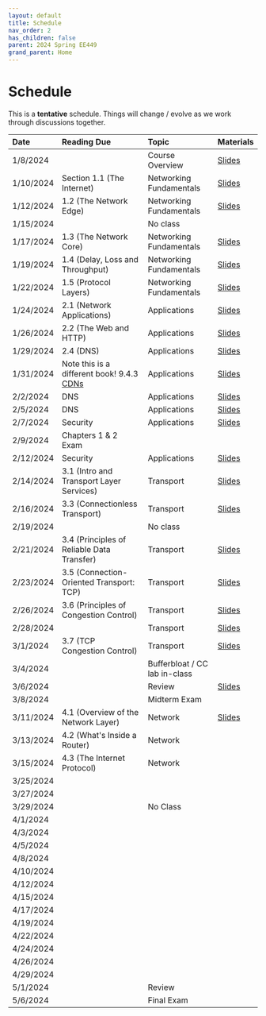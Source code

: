 ```yaml
---
layout: default
title: Schedule
nav_order: 2
has_children: false
parent: 2024 Spring EE449
grand_parent: Home
---
```


# Schedule 

This is a **tentative** schedule. Things will change / evolve as we work through discussions together.

| Date      | Reading Due                | Topic                   | Materials |
|:----------|:---------------------------|:------------------------|:----------|
| 1/8/2024  |                                          | Course Overview         | [Slides](slides/EE449-01.pdf) |
| 1/10/2024 | Section 1.1 (The Internet)               | Networking Fundamentals | [Slides](slides/EE449-02.pdf) |
| 1/12/2024 | 1.2 (The Network Edge)                   | Networking Fundamentals | [Slides](slides/EE449-03.pdf) |
| 1/15/2024 |                                          | No class                |           |
| 1/17/2024 | 1.3 (The Network Core)                   | Networking Fundamentals | [Slides](slides/EE449-04.pdf) |
| 1/19/2024 | 1.4 (Delay, Loss and Throughput)         | Networking Fundamentals | [Slides](slides/EE449-05.pdf) |
| 1/22/2024 | 1.5 (Protocol Layers)                    | Networking Fundamentals | [Slides](slides/EE449-06.pdf) |
| 1/24/2024 | 2.1 (Network Applications)               | Applications            | [Slides](slides/EE449-07.pdf) |
| 1/26/2024 | 2.2 (The Web and HTTP)                   | Applications            | [Slides](slides/EE449-08.pdf) |
| 1/29/2024 | 2.4 (DNS)                                | Applications            | [Slides](slides/EE449-09.pdf) |
| 1/31/2024 | Note this is a different book! 9.4.3 [CDNs](https://book.systemsapproach.org/applications/overlays.html#content-distribution-networks) | Applications            | [Slides](slides/EE449-10.pdf) |
| 2/2/2024  | DNS                                      | Applications            | [Slides](slides/EE449-11.pdf) |
| 2/5/2024  | DNS                                      | Applications            | [Slides](slides/EE449-12.pdf) |
| 2/7/2024  | Security                                 | Applications            | [Slides](slides/EE449-13.pdf) |
| 2/9/2024  | Chapters 1 & 2 Exam                      |                         |           |
| 2/12/2024 | Security                                 | Applications            |[Slides](slides/EE449-14.pdf) |
| 2/14/2024 | 3.1 (Intro and Transport Layer Services) | Transport               |[Slides](slides/EE449-15.pdf) |
| 2/16/2024 | 3.3 (Connectionless Transport)           | Transport               |[Slides](slides/EE449-16.pdf) |
| 2/19/2024 |                            | No class                  |           |
| 2/21/2024 | 3.4 (Principles of Reliable Data Transfer) | Transport | [Slides](slides/EE449-17.pdf) |
| 2/23/2024 | 3.5 (Connection-Oriented Transport: TCP)   | Transport | [Slides](slides/EE449-18.pdf) |
| 2/26/2024 | 3.6 (Principles of Congestion Control)     | Transport | [Slides](slides/EE449-19.pdf) |
| 2/28/2024 |                                            | Transport | [Slides](slides/EE449-20.pdf) |
| 3/1/2024  | 3.7 (TCP Congestion Control)               | Transport | [Slides](slides/EE449-21.pdf) |
| 3/4/2024  |                            | Bufferbloat / CC lab in-class                        |  |
| 3/6/2024  |                            | Review                  | [Slides](slides/EE449-22.pdf) |
| 3/8/2024  |                            | Midterm Exam            |  |
| 3/11/2024 | 4.1 (Overview of the Network Layer) | Network | [Slides](slides/EE449-23.pdf) |
| 3/13/2024 | 4.2 (What's Inside a Router)        | Network |           |
| 3/15/2024 | 4.3 (The Internet Protocol)         | Network |           |
| 3/25/2024 |                            |                         |           |
| 3/27/2024 |                            |                         |           |
| 3/29/2024 |                            | No Class                |           |
| 4/1/2024  |                            |                         |           |
| 4/3/2024  |                            |                         |           |
| 4/5/2024  |                            |                         |           |
| 4/8/2024  |                            |                         |           |
| 4/10/2024 |                            |                         |           |
| 4/12/2024 |                            |                         |           |
| 4/15/2024 |                            |                         |           |
| 4/17/2024 |                            |                         |           |
| 4/19/2024 |                            |                         |           |
| 4/22/2024 |                            |                         |           |
| 4/24/2024 |                            |                         |           |
| 4/26/2024 |                            |                         |           |
| 4/29/2024 |                            |                         |           |
| 5/1/2024  |                            | Review                  |           |
| 5/6/2024  |                            | Final Exam              |           |